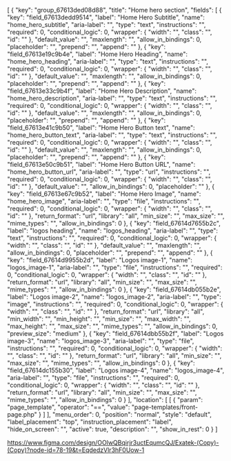 [
    {
        "key": "group_67613ded08d88",
        "title": "Home hero section",
        "fields": [
            {
                "key": "field_67613dedd9514",
                "label": "Home Hero Subtitle",
                "name": "home_hero_subtitle",
                "aria-label": "",
                "type": "text",
                "instructions": "",
                "required": 0,
                "conditional_logic": 0,
                "wrapper": {
                    "width": "",
                    "class": "",
                    "id": ""
                },
                "default_value": "",
                "maxlength": "",
                "allow_in_bindings": 0,
                "placeholder": "",
                "prepend": "",
                "append": ""
            },
            {
                "key": "field_67613e19c9b4e",
                "label": "Home Hero Heading",
                "name": "home_hero_heading",
                "aria-label": "",
                "type": "text",
                "instructions": "",
                "required": 0,
                "conditional_logic": 0,
                "wrapper": {
                    "width": "",
                    "class": "",
                    "id": ""
                },
                "default_value": "",
                "maxlength": "",
                "allow_in_bindings": 0,
                "placeholder": "",
                "prepend": "",
                "append": ""
            },
            {
                "key": "field_67613e33c9b4f",
                "label": "Home Hero Description",
                "name": "home_hero_description",
                "aria-label": "",
                "type": "text",
                "instructions": "",
                "required": 0,
                "conditional_logic": 0,
                "wrapper": {
                    "width": "",
                    "class": "",
                    "id": ""
                },
                "default_value": "",
                "maxlength": "",
                "allow_in_bindings": 0,
                "placeholder": "",
                "prepend": "",
                "append": ""
            },
            {
                "key": "field_67613e41c9b50",
                "label": "Home Hero Button text",
                "name": "home_hero_button_text",
                "aria-label": "",
                "type": "text",
                "instructions": "",
                "required": 0,
                "conditional_logic": 0,
                "wrapper": {
                    "width": "",
                    "class": "",
                    "id": ""
                },
                "default_value": "",
                "maxlength": "",
                "allow_in_bindings": 0,
                "placeholder": "",
                "prepend": "",
                "append": ""
            },
            {
                "key": "field_67613e50c9b51",
                "label": "Home Hero Button URL",
                "name": "home_hero_button_url",
                "aria-label": "",
                "type": "url",
                "instructions": "",
                "required": 0,
                "conditional_logic": 0,
                "wrapper": {
                    "width": "",
                    "class": "",
                    "id": ""
                },
                "default_value": "",
                "allow_in_bindings": 0,
                "placeholder": ""
            },
            {
                "key": "field_67613e67c9b52",
                "label": "Home Hero Image",
                "name": "home_hero_image",
                "aria-label": "",
                "type": "file",
                "instructions": "",
                "required": 0,
                "conditional_logic": 0,
                "wrapper": {
                    "width": "",
                    "class": "",
                    "id": ""
                },
                "return_format": "url",
                "library": "all",
                "min_size": "",
                "max_size": "",
                "mime_types": "",
                "allow_in_bindings": 0
            },
            {
                "key": "field_67614d7655b2c",
                "label": "logos heading",
                "name": "logos_heading",
                "aria-label": "",
                "type": "text",
                "instructions": "",
                "required": 0,
                "conditional_logic": 0,
                "wrapper": {
                    "width": "",
                    "class": "",
                    "id": ""
                },
                "default_value": "",
                "maxlength": "",
                "allow_in_bindings": 0,
                "placeholder": "",
                "prepend": "",
                "append": ""
            },
            {
                "key": "field_67614d9955b2d",
                "label": "Logos image-1",
                "name": "logos_image-1",
                "aria-label": "",
                "type": "file",
                "instructions": "",
                "required": 0,
                "conditional_logic": 0,
                "wrapper": {
                    "width": "",
                    "class": "",
                    "id": ""
                },
                "return_format": "url",
                "library": "all",
                "min_size": "",
                "max_size": "",
                "mime_types": "",
                "allow_in_bindings": 0
            },
            {
                "key": "field_67614db055b2e",
                "label": "Logos image-2",
                "name": "logos_image-2",
                "aria-label": "",
                "type": "image",
                "instructions": "",
                "required": 0,
                "conditional_logic": 0,
                "wrapper": {
                    "width": "",
                    "class": "",
                    "id": ""
                },
                "return_format": "url",
                "library": "all",
                "min_width": "",
                "min_height": "",
                "min_size": "",
                "max_width": "",
                "max_height": "",
                "max_size": "",
                "mime_types": "",
                "allow_in_bindings": 0,
                "preview_size": "medium"
            },
            {
                "key": "field_67614dbb55b2f",
                "label": "Logos image-3",
                "name": "logos_image-3",
                "aria-label": "",
                "type": "file",
                "instructions": "",
                "required": 0,
                "conditional_logic": 0,
                "wrapper": {
                    "width": "",
                    "class": "",
                    "id": ""
                },
                "return_format": "url",
                "library": "all",
                "min_size": "",
                "max_size": "",
                "mime_types": "",
                "allow_in_bindings": 0
            },
            {
                "key": "field_67614dc155b30",
                "label": "Logos image-4",
                "name": "logos_image-4",
                "aria-label": "",
                "type": "file",
                "instructions": "",
                "required": 0,
                "conditional_logic": 0,
                "wrapper": {
                    "width": "",
                    "class": "",
                    "id": ""
                },
                "return_format": "url",
                "library": "all",
                "min_size": "",
                "max_size": "",
                "mime_types": "",
                "allow_in_bindings": 0
            }
        ],
        "location": [
            [
                {
                    "param": "page_template",
                    "operator": "==",
                    "value": "page-templates\/front-page.php"
                }
            ]
        ],
        "menu_order": 0,
        "position": "normal",
        "style": "default",
        "label_placement": "top",
        "instruction_placement": "label",
        "hide_on_screen": "",
        "active": true,
        "description": "",
        "show_in_rest": 0
    }
]





https://www.figma.com/design/OOlwQBqirjr3uctEqumcQJ/Exatek-(Copy)-(Copy)?node-id=78-19&t=EqdedzVlr3hF0Uow-1
